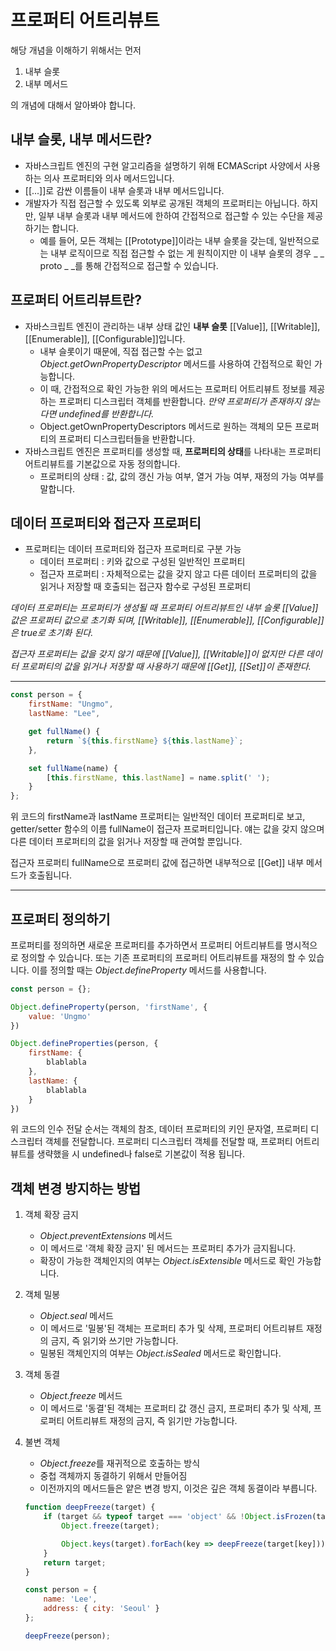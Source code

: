프로퍼티 어트리뷰트
=================
해당 개념을 이해하기 위해서는 먼저
1. 내부 슬롯
2. 내부 메서드

의 개념에 대해서 알아봐야 합니다.

## 내부 슬롯, 내부 메서드란?
- 자바스크립트 엔진의 구현 알고리즘을 설명하기 위해 ECMAScript 사양에서 사용하는 의사 프로퍼티와 의사 메서드입니다.
- [[...]]로 감싼 이름들이 내부 슬롯과 내부 메서드입니다.
- 개발자가 직접 접근할 수 있도록 외부로 공개된 객체의 프로퍼티는 아닙니다. 하지만, 일부 내부 슬롯과 내부 메서드에 한하여 간접적으로 접근할 수 있는 수단을 제공하기는 합니다.
    - 예를 들어, 모든 객체는 [[Prototype]]이라는 내부 슬롯을 갖는데, 일반적으로는 내부 로직이므로 직접 접근할 수 없는 게 원칙이지만 이 내부 슬롯의 경우 _ _ proto _ _를 통해 간접적으로 접근할 수 있습니다.

## 프로퍼티 어트리뷰트란?
- 자바스크립트 엔진이 관리하는 내부 상태 값인 **내부 슬롯** [[Value]], [[Writable]], [[Enumerable]], [[Configurable]]입니다.
    - 내부 슬롯이기 때문에, 직접 접근할 수는 없고 *Object.getOwnPropertyDescriptor* 메서드를 사용하여 간접적으로 확인 가능합니다.
    - 이 때, 간접적으로 확인 가능한 위의 메서드는 프로퍼티 어트리뷰트 정보를 제공하는 프로퍼티 디스크립터 객체를 반환합니다. *만약 프로퍼티가 존재하지 않는다면 undefined를 반환합니다.*
    - Object.getOwnPropertyDescriptors 메서드로 원하는 객체의 모든 프로퍼티의 프로퍼티 디스크립터들을 반환합니다.
- 자바스크립트 엔진은 프로퍼티를 생성할 때, **프로퍼티의 상태**를 나타내는 프로퍼티 어트리뷰트를 기본값으로 자동 정의합니다.
    - 프로퍼티의 상태 : 값, 값의 갱신 가능 여부, 열거 가능 여부, 재정의 가능 여부를 말합니다.

## 데이터 프로퍼티와 접근자 프로퍼티
- 프로퍼티는 데이터 프로퍼티와 접근자 프로퍼티로 구분 가능
    - 데이터 프로퍼티 : 키와 값으로 구성된 일반적인 프로퍼티
    - 접근자 프로퍼티 : 자체적으로는 값을 갖지 않고 다른 데이터 프로퍼티의 값을 읽거나 저장할 때 호출되는 접근자 함수로 구성된 프로퍼티

*데이터 프로퍼티는 프로퍼티가 생성될 때 프로퍼티 어트리뷰트인 내부 슬롯 [[Value]] 값은 프로퍼티 값으로 초기화 되며, [[Writable]], [[Enumerable]], [[Configurable]]은 true로 초기화 된다.*

*접근자 프로퍼티는 값을 갖지 않기 때문에 [[Value]], [[Writable]]이 없지만 다른 데이터 프로퍼티의 값을 읽거나 저장할 때 사용하기 때문에 [[Get]], [[Set]]이 존재한다.*

* * *

```javascript
const person = {
    firstName: "Ungmo",
    lastName: "Lee",

    get fullName() {
        return `${this.firstName} ${this.lastName}`;
    },

    set fullName(name) {
        [this.firstName, this.lastName] = name.split(' ');
    }
};
```

위 코드의 firstName과 lastName 프로퍼티는 일반적인 데이터 프로퍼티로 보고, getter/setter 함수의 이름 fullName이 접근자 프로퍼티입니다. 얘는 값을 갖지 않으며 다른 데이터 프로퍼티의 값을 읽거나 저장할 때 관여할 뿐입니다.

접근자 프로퍼티 fullName으로 프로퍼티 값에 접근하면 내부적으로 [[Get]] 내부 메서드가 호출됩니다.

* * *

## 프로퍼티 정의하기
프로퍼티를 정의하면 새로운 프로퍼티를 추가하면서 프로퍼티 어트리뷰트를 명시적으로 정의할 수 있습니다. 또는 기존 프로퍼티의 프로퍼티 어트리뷰트를 재정의 할 수 있습니다. 이를 정의할 때는 *Object.defineProperty* 메서드를 사용합니다.

```javascript
const person = {};

Object.defineProperty(person, 'firstName', {
    value: 'Ungmo'
})

Object.defineProperties(person, {
    firstName: {
        blablabla
    },
    lastName: {
        blablabla
    }
})
```

위 코드의 인수 전달 순서는 객체의 참조, 데이터 프로퍼티의 키인 문자열, 프로퍼티 디스크립터 객체를 전달합니다. 프로퍼티 디스크립터 객체를 전달할 때, 프로퍼티 어트리뷰트를 생략했을 시 undefined나 false로 기본값이 적용 됩니다.

## 객체 변경 방지하는 방법
1. 객체 확장 금지
    - *Object.preventExtensions* 메서드
    - 이 메서드로 '객체 확장 금지' 된 메서드는 프로퍼티 추가가 금지됩니다.
    - 확장이 가능한 객체인지의 여부는 *Object.isExtensible* 메서드로 확인 가능합니다.

2. 객체 밀봉
    - *Object.seal* 메서드
    - 이 메서드로 '밀봉'된 객체는 프로퍼티 추가 및 삭제, 프로퍼티 어트리뷰트 재정의 금지, 즉 읽기와 쓰기만 가능합니다.
    - 밀봉된 객체인지의 여부는 *Object.isSealed* 메서드로 확인합니다.

3. 객체 동결
    - *Object.freeze* 메서드
    - 이 메서드로 '동결'된 객체는 프로퍼티 값 갱신 금지, 프로퍼티 추가 및 삭제, 프로퍼티 어트리뷰트 재정의 금지, 즉 읽기만 가능합니다.

4. 불변 객체
    - *Object.freeze*를 재귀적으로 호출하는 방식
    - 중첩 객체까지 동결하기 위해서 만들어짐
    - 이전까지의 메서드들은 얕은 변경 방지, 이것은 깊은 객체 동결이라 부릅니다.
    ```javascript
    function deepFreeze(target) {
        if (target && typeof target === 'object' && !Object.isFrozen(target)) {
            Object.freeze(target);

            Object.keys(target).forEach(key => deepFreeze(target[key]));
        }
        return target;
    }

    const person = {
        name: 'Lee',
        address: { city: 'Seoul' }
    };

    deepFreeze(person);
    ```